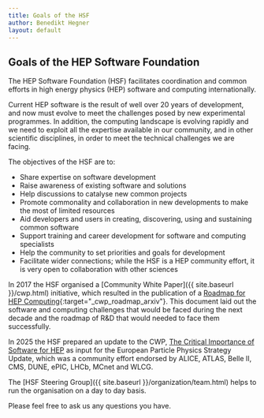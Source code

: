 ```yaml
---
title: Goals of the HSF
author: Benedikt Hegner
layout: default
---
```


## Goals of the HEP Software Foundation

The HEP Software Foundation (HSF) facilitates coordination and common efforts in high energy physics (HEP) software and computing internationally.

Current HEP software is the result of well over 20 years of development, and now must evolve to meet the challenges posed by new experimental programmes. In addition, the computing landscape is evolving rapidly and we need to exploit all the expertise available in our community, and in other scientific disciplines, in order to meet the technical challenges we are facing.

The objectives of the HSF are to:

- Share expertise on software development
- Raise awareness of existing software and solutions
- Help discussions to catalyse new common projects
- Promote commonality and collaboration in new developments to make the most of limited resources
- Aid developers and users in creating, discovering, using and sustaining common software
- Support training and career development for software and computing specialists
- Help the community to set priorities and goals for development
- Facilitate wider connections; while the HSF is a HEP community effort, it is very open to collaboration with other sciences

In 2017 the HSF organised a [Community White Paper]({{ site.baseurl }}/cwp.html)
initiative, which resulted in the publication of a [Roadmap for HEP
Computing](https://arxiv.org/abs/1712.06982){:target="_cwp_roadmap_arxiv"}. This
document laid out the software and computing challenges that would be faced
during the next decade and the roadmap of R&D that would needed to face them
successfully.  

In 2025 the HSF prepared an update to the CWP, [The Critical Importance of
Software for HEP](https://doi.org/10.5281/zenodo.15097159) as input for the
European Particle Physics Strategy Update, which was a community effort endorsed
by ALICE, ATLAS, Belle II, CMS, DUNE, ePIC, LHCb, MCnet and WLCG.

The [HSF Steering Group]({{ site.baseurl }}/organization/team.html) helps to run the
organisation on a day to day basis.

Please feel free to ask us any questions you have.
